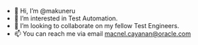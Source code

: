 - 👋 Hi, I’m @makuneru
- 👀 I’m interested in Test Automation.
- 💞️ I’m looking to collaborate on my fellow Test Engineers.
- 📫 You can reach me via email macnel.cayanan@oracle.com

<!---
makuneru/makuneru is a ✨ special ✨ repository because its `README.md` (this file) appears on your GitHub profile.
You can click the Preview link to take a look at your changes.
--->
